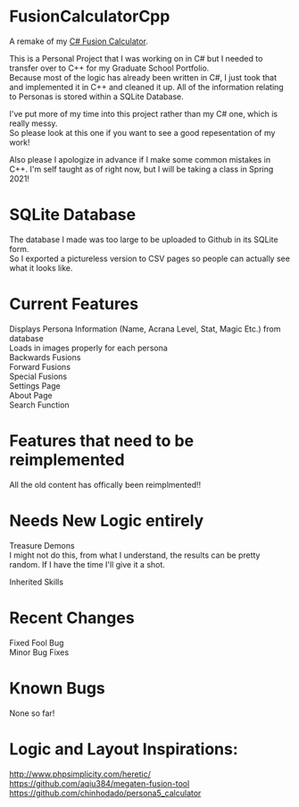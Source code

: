 # FusionCalculatorCpp
A remake of my [C# Fusion Calculator](https://github.com/PierreT12/FusionCalcCSharpRedux).

This is a Personal Project that I was working on in C# but I needed to transfer over to C++ for my Graduate School Portfolio.  
Because most of the logic has already been written in C#, I just took that and implemented it in C++ and cleaned it up. All of the information relating to Personas is stored within a SQLite Database.  

I've put more of my time into this project rather than my C# one, which is really messy.  
So please look at this one if you want to see a good repesentation of my work!      

Also please I apologize in advance if I make some common mistakes in C++. I'm self taught as of right now, but I will be taking a class in Spring 2021!  

# SQLite Database
The database I made was too large to be uploaded to Github in its SQLite form.  
So I exported a pictureless version to CSV pages so people can actually see what it looks like.  

# Current Features

Displays Persona Information (Name, Acrana Level, Stat, Magic Etc.) from database  
Loads in images properly for each persona  
Backwards Fusions  
Forward Fusions  
Special Fusions  
Settings Page  
About Page  
Search Function

# Features that need to be reimplemented
All the old content has offically been reimplmented!!  


# Needs New Logic entirely
   
Treasure Demons  
I might not do this, from what I understand, the results can be pretty random. If I have the time I'll give it a shot.  
  
Inherited Skills  

# Recent Changes    
Fixed Fool Bug  
Minor Bug Fixes

# Known Bugs
None so far!  




# Logic and Layout Inspirations:

http://www.phpsimplicity.com/heretic/  
https://github.com/aqiu384/megaten-fusion-tool  
https://github.com/chinhodado/persona5_calculator  
